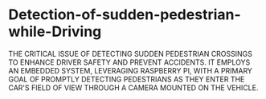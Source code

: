 # Detection-of-sudden-pedestrian-while-Driving
THE CRITICAL ISSUE OF DETECTING SUDDEN PEDESTRIAN CROSSINGS TO ENHANCE DRIVER SAFETY AND PREVENT ACCIDENTS. IT EMPLOYS AN EMBEDDED SYSTEM, LEVERAGING RASPBERRY PI, WITH A PRIMARY GOAL OF PROMPTLY DETECTING PEDESTRIANS AS THEY ENTER THE CAR'S FIELD OF VIEW THROUGH A CAMERA MOUNTED ON THE VEHICLE.
